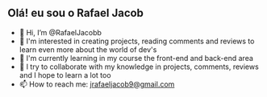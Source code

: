 ## Olá! eu sou o Rafael Jacob
 
- 👋 Hi, I’m @RafaelJacobb
- 👀 I'm interested in creating projects, reading comments and reviews to learn even more about the world of dev's
- 🌱 I'm currently learning in my course the front-end and back-end area
- 💞️ I try to collaborate with my knowledge in projects, comments, reviews and I hope to learn a lot too
- 📫 How to reach me: <a href="mailto:jrafaeljacob9@gmail.com">jrafaeljacob9@gmail.com</a></li>
